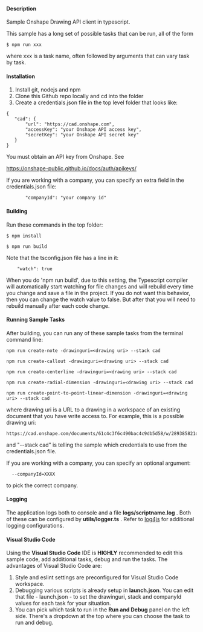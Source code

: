 #### Description
Sample Onshape Drawing API client in typescript.

This sample has a long set of possible tasks that can be run, all of the form

	$ npm run xxx

where xxx is a task name, often followed by arguments that can vary task by task.

#### Installation

1. Install git, nodejs and npm
1. Clone this Github repo locally and cd into the folder
1. Create a credentials.json file in the top level folder that looks like:

```
{
   "cad": {
       "url": "https://cad.onshape.com",
       "accessKey": "your Onshape API access key",
       "secretKey": "your Onshape API secret key"
   }
}
```

You must obtain an API key from Onshape.  See

https://onshape-public.github.io/docs/auth/apikeys/

If you are working with a company, you can specify an extra field in the credentials.json
file:

```
       "companyId": "your company id"
```

#### Building

Run these commands in the top folder:

    $ npm install

    $ npm run build
    
Note that the tsconfig.json file has a line in it:

```
    "watch": true
```

When you do 'npm run build', due to this setting, the Typescript compiler will automatically start watching for file changes and will rebuild every time you change and save a file in the project.
If you do not want this behavior, then you can change the watch value to false.  But after that you will need to rebuild manually after each code change.

#### Running Sample Tasks

After building, you can run any of these sample tasks from the terminal command line:

```
npm run create-note -drawinguri=<drawing uri> --stack cad

npm run create-callout -drawinguri=<drawing uri> --stack cad

npm run create-centerline -drawinguri=<drawing uri> --stack cad

npm run create-radial-dimension -drawinguri=<drawing uri> --stack cad

npm run create-point-to-point-linear-dimension -drawinguri=<drawing uri> --stack cad
```

where drawing uri is a URL to a drawing in a workspace of an existing document that you have write access to.  For example, this is a possible drawing uri:

```
https://cad.onshape.com/documents/61c4c3f6c490bac4c9db5d58/w/289385821d88d91849a7cd70/e/ae3c0bd456a8cd3f3d40dddc
```

and "--stack cad" is telling the sample which credentials to use from the credentials.json file.

If you are working with a company, you can specify an optional argument:

```
  --companyId=XXXX
```

to pick the correct company.

#### Logging

The application logs both to console and a file **logs/scriptname.log** . Both of these can be configured by **utils/logger.ts** .
Refer to [log4js](https://log4js-node.github.io/log4js-node/) for additional logging configurations.


#### Visual Studio Code

Using the **Visual Studio Code** IDE is **HIGHLY** recommended to edit this sample code, add additional tasks, debug and run the tasks.  The advantages of Visual Studio Code are:

1. Style and eslint settings are preconfigured for Visual Studio Code workspace.
2. Debugging various scripts is already setup in **launch.json**.  You can edit that file - launch.json - to set the drawinguri, stack and companyId values for each task for your situation.
3. You can pick which task to run in the **Run and Debug** panel on the left side.  There's a dropdown at the top where you can choose the task to run and debug.
